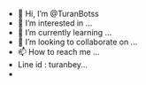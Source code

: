 - 👋 Hi, I’m @TuranBotss
- 👀 I’m interested in ...
- 🌱 I’m currently learning ...
- 💞️ I’m looking to collaborate on ...
- 📫 How to reach me ...
- Line id : turanbey...
- 
<!---
TuranBotss/TuranBotss is a ✨ special ✨ repository because its `README.md` (this file) appears on your GitHub profile.
You can click the Preview link to take a look at your changes.
--->
